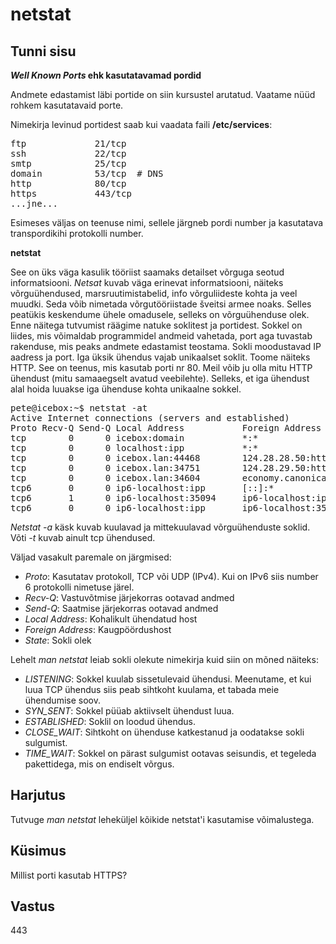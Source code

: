 ﻿# netstat

## Tunni sisu

<b>*Well Known Ports* ehk kasutatavamad pordid</b>

Andmete edastamist läbi portide on siin kursustel arutatud. Vaatame nüüd rohkem kasutatavaid porte.

Nimekirja levinud portidest saab kui vaadata faili <b>/etc/services</b>:

<pre>
ftp             21/tcp
ssh             22/tcp
smtp            25/tcp 
domain          53/tcp  # DNS
http            80/tcp
https           443/tcp
...jne...
</pre>

Esimeses väljas on teenuse nimi, sellele järgneb pordi number ja kasutatava transpordikihi protokolli number.

<b>netstat</b>

See on üks väga kasulik tööriist saamaks detailset võrguga seotud informatsiooni. *Netsat* kuvab väga erinevat informatsiooni, näiteks võrguühendused, marsruutimistabelid, info võrguliideste kohta ja veel muudki. Seda võib nimetada võrgutööriistade šveitsi armee noaks. Selles peatükis keskendume ühele omadusele, selleks on võrguühenduse olek. Enne näitega tutvumist räägime natuke soklitest ja portidest. Sokkel on liides, mis võimaldab programmidel andmeid vahetada, port aga tuvastab rakenduse, mis peaks andmete edastamist teostama. Sokli moodustavad IP aadress ja port. Iga üksik ühendus vajab unikaalset soklit. Toome näiteks HTTP. See on teenus, mis kasutab porti nr 80. Meil võib ju olla mitu HTTP ühendust (mitu samaaegselt avatud veebilehte). Selleks, et iga ühendust alal hoida luuakse iga ühenduse kohta unikaalne sokkel.

<pre>
pete@icebox:~$ netstat -at
Active Internet connections (servers and established)
Proto Recv-Q Send-Q Local Address           Foreign Address         State      
tcp        0      0 icebox:domain           *:*                     LISTEN     
tcp        0      0 localhost:ipp           *:*                     LISTEN     
tcp        0      0 icebox.lan:44468        124.28.28.50:http       TIME_WAIT  
tcp        0      0 icebox.lan:34751        124.28.29.50:http       TIME_WAIT  
tcp        0      0 icebox.lan:34604        economy.canonical.:http TIME_WAIT  
tcp6       0      0 ip6-localhost:ipp       [::]:*                  LISTEN     
tcp6       1      0 ip6-localhost:35094     ip6-localhost:ipp       CLOSE_WAIT 
tcp6       0      0 ip6-localhost:ipp       ip6-localhost:35094     FIN_WAIT2
</pre>

*Netstat -a* käsk kuvab kuulavad ja mittekuulavad võrguühenduste soklid. Võti *-t* kuvab ainult tcp ühendused.

Väljad vasakult paremale on järgmised:

<ul>
<li><i>Proto</i>: Kasutatav protokoll, TCP või UDP (IPv4). Kui on IPv6 siis number 6 protokolli nimetuse järel.</li>
<li><i>Recv-Q</i>: Vastuvõtmise järjekorras ootavad andmed</li>
<li><i>Send-Q</i>: Saatmise järjekorras ootavad andmed</li>
<li><i>Local Address</i>: Kohalikult ühendatud host</li>
<li><i>Foreign Address</i>: Kaugpöördushost</li>
<li><i>State</i>: Sokli olek</li>
</ul>

Lehelt *man netstat* leiab sokli olekute nimekirja kuid siin on mõned näiteks:

<ul>
<li><i>LISTENING</i>: Sokkel kuulab sissetulevaid ühendusi. Meenutame, et kui luua TCP ühendus siis peab sihtkoht kuulama, et tabada meie ühendumise soov.</li>
<li><i>SYN_SENT</i>: Sokkel püüab aktiivselt ühendust luua.</li>
<li><i>ESTABLISHED</i>: Soklil on loodud ühendus.</li>
<li><i>CLOSE_WAIT</i>: Sihtkoht on ühenduse katkestanud ja oodatakse sokli sulgumist.</li>
<li><i>TIME_WAIT</i>: Sokkel on pärast sulgumist ootavas seisundis, et tegeleda pakettidega, mis on endiselt võrgus.</li>
 </ul>

## Harjutus

Tutvuge *man netstat* leheküljel kõikide netstat'i kasutamise võimalustega.

## Küsimus

Millist porti kasutab HTTPS?

## Vastus

443
